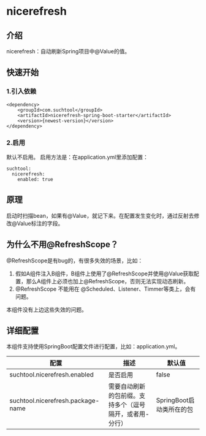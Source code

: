 # nicerefresh
## 介绍
nicerefresh：自动刷新Spring项目中@Value的值。

## 快速开始
### 1.引入依赖

```
<dependency>
    <groupId>com.suchtool</groupId>
    <artifactId>nicerefresh-spring-boot-starter</artifactId>
    <version>{newest-version}</version>
</dependency>

```

### 2.启用
默认不启用。
启用方法是：在application.yml里添加配置：
```
suchtool:
  nicerefresh:
    enabled: true
```

## 原理

启动时扫描bean，如果有@Value，就记下来。在配置发生变化时，通过反射去修改@Value标注的字段。

## 为什么不用@RefreshScope？
@RefreshScope是有bug的，有很多失效的场景，比如：
1. 假如A组件注入B组件，B组件上使用了@RefreshScope并使用@Value获取配置，那么A组件上必须也加上@RefreshScope，否则无法实现动态刷新。
2. @RefreshScope 不能用在 @Scheduled、Listener、Timmer等类上，会有问题。

本组件没有上边这些失效的问题。

## 详细配置

本组件支持使用SpringBoot配置文件进行配置，比如：application.yml。

| 配置                              | 描述       | 默认值            |
|-----------------------------------|------------|-------------------|
| suchtool.nicerefresh.enabled      | 是否启用       | false         |
| suchtool.nicerefresh.package-name | 需要自动刷新的包前缀。支持多个（逗号隔开，或者用-分行） | SpringBoot启动类所在的包 |


